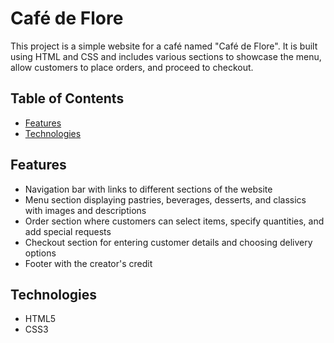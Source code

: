 # Café de Flore

This project is a simple website for a café named "Café de Flore". It is built using HTML and CSS and includes various sections to showcase the menu, allow customers to place orders, and proceed to checkout.

## Table of Contents

- [Features](#features)
- [Technologies](#technologies)

## Features

- Navigation bar with links to different sections of the website
- Menu section displaying pastries, beverages, desserts, and classics with images and descriptions
- Order section where customers can select items, specify quantities, and add special requests
- Checkout section for entering customer details and choosing delivery options
- Footer with the creator's credit

## Technologies

- HTML5
- CSS3
